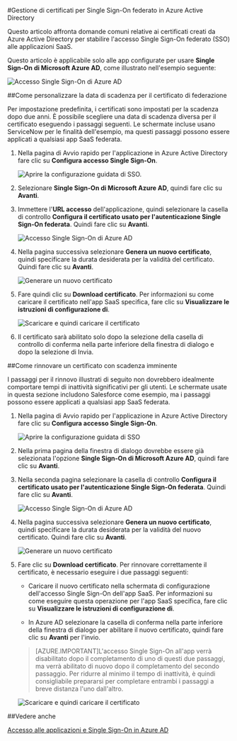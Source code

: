 <properties
	pageTitle="Come gestire i certificati di federazione in Azure AD | Microsoft Azure"
	description="Informazioni su come personalizzare la data di scadenza per i certificati di federazione e su come rinnovare i certificati con scadenza imminente."
	services="active-directory"
	documentationCenter=""
	authors="liviodlc"
	manager="terrylan"
	editor=""/>

<tags
	ms.service="active-directory"
	ms.workload="identity"
	ms.tgt_pltfrm="na"
	ms.devlang="na"
	ms.topic="article"
	ms.date="07/01/2015"
	ms.author="liviodlc"/>

#Gestione di certificati per Single Sign-On federato in Azure Active Directory

Questo articolo affronta domande comuni relative ai certificati creati da Azure Active Directory per stabilire l'accesso Single Sign-On federato (SSO) alle applicazioni SaaS.

Questo articolo è applicabile solo alle app configurate per usare **Single Sign-On di Microsoft Azure AD**, come illustrato nell'esempio seguente:

![Accesso Single Sign-On di Azure AD](./media/active-directory-sso-certs/fed-sso.PNG)

##Come personalizzare la data di scadenza per il certificato di federazione

Per impostazione predefinita, i certificati sono impostati per la scadenza dopo due anni. È possibile scegliere una data di scadenza diversa per il certificato eseguendo i passaggi seguenti. Le schermate incluse usano ServiceNow per le finalità dell'esempio, ma questi passaggi possono essere applicati a qualsiasi app SaaS federata.

1. Nella pagina di Avvio rapido per l'applicazione in Azure Active Directory fare clic su **Configura accesso Single Sign-On**.

	![Aprire la configurazione guidata di SSO.](./media/active-directory-sso-certs/config-sso.png)

2. Selezionare **Single Sign-On di Microsoft Azure AD**, quindi fare clic su **Avanti**.

3. Immettere l'**URL accesso** dell'applicazione, quindi selezionare la casella di controllo **Configura il certificato usato per l'autenticazione Single Sign-On federata**. Quindi fare clic su **Avanti**.

	![Accesso Single Sign-On di Azure AD](./media/active-directory-sso-certs/new-app-config-sso.PNG)

4. Nella pagina successiva selezionare **Genera un nuovo certificato**, quindi specificare la durata desiderata per la validità del certificato. Quindi fare clic su **Avanti**.

	![Generare un nuovo certificato](./media/active-directory-sso-certs/new-app-config-cert.PNG)

5. Fare quindi clic su **Download certificato**. Per informazioni su come caricare il certificato nell'app SaaS specifica, fare clic su **Visualizzare le istruzioni di configurazione di**.

	![Scaricare e quindi caricare il certificato](./media/active-directory-sso-certs/new-app-config-app.PNG)

6. Il certificato sarà abilitato solo dopo la selezione della casella di controllo di conferma nella parte inferiore della finestra di dialogo e dopo la selezione di Invia.

##Come rinnovare un certificato con scadenza imminente

I passaggi per il rinnovo illustrati di seguito non dovrebbero idealmente comportare tempi di inattività significativi per gli utenti. Le schermate usate in questa sezione includono Salesforce come esempio, ma i passaggi possono essere applicati a qualsiasi app SaaS federata.

1. Nella pagina di Avvio rapido per l'applicazione in Azure Active Directory fare clic su **Configura accesso Single Sign-On**.

	![Aprire la configurazione guidata di SSO](./media/active-directory-sso-certs/renew-sso-button.PNG)

2. Nella prima pagina della finestra di dialogo dovrebbe essere già selezionata l'opzione **Single Sign-On di Microsoft Azure AD**, quindi fare clic su **Avanti**.

3. Nella seconda pagina selezionare la casella di controllo **Configura il certificato usato per l'autenticazione Single Sign-On federata**. Quindi fare clic su **Avanti**.

	![Accesso Single Sign-On di Azure AD](./media/active-directory-sso-certs/renew-config-sso.PNG)

4. Nella pagina successiva selezionare **Genera un nuovo certificato**, quindi specificare la durata desiderata per la validità del nuovo certificato. Quindi fare clic su **Avanti**.

	![Generare un nuovo certificato](./media/active-directory-sso-certs/new-app-config-cert.PNG)

5. Fare clic su **Download certificato**. Per rinnovare correttamente il certificato, è necessario eseguire i due passaggi seguenti:

	- Caricare il nuovo certificato nella schermata di configurazione dell'accesso Single Sign-On dell'app SaaS. Per informazioni su come eseguire questa operazione per l'app SaaS specifica, fare clic su **Visualizzare le istruzioni di configurazione di**.

	- In Azure AD selezionare la casella di conferma nella parte inferiore della finestra di dialogo per abilitare il nuovo certificato, quindi fare clic su **Avanti** per l'invio.

	> [AZURE.IMPORTANT]L'accesso Single Sign-On all'app verrà disabilitato dopo il completamento di uno di questi due passaggi, ma verrà abilitato di nuovo dopo il completamento del secondo passaggio. Per ridurre al minimo il tempo di inattività, è quindi consigliabile prepararsi per completare entrambi i passaggi a breve distanza l'uno dall'altro.

	![Scaricare e quindi caricare il certificato](./media/active-directory-sso-certs/renew-config-app.PNG)

##Vedere anche

[Accesso alle applicazioni e Single Sign-On in Azure AD](active-directory-appssoaccess-whatis.md)

<!---HONumber=July15_HO4-->